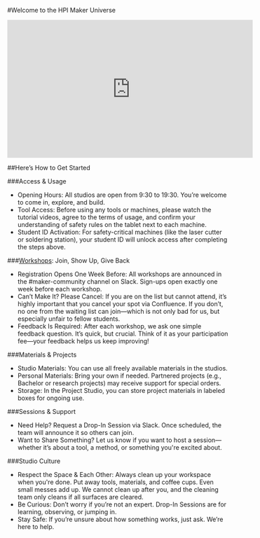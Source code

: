 #Welcome to the HPI Maker Universe

<iframe width="560" height="315" src="https://www.youtube.com/embed/fNnn5ffy3VQ?si=VLjfPeU7Q5ZKBqJY" title="YouTube video player" frameborder="0" allow="accelerometer; autoplay; clipboard-write; encrypted-media; gyroscope; picture-in-picture; web-share" referrerpolicy="strict-origin-when-cross-origin" allowfullscreen></iframe>

##Here’s How to Get Started

###Access & Usage
- Opening Hours: All studios are open from 9:30 to 19:30. You’re welcome to come in, explore, and build.
- Tool Access: Before using any tools or machines, please watch the tutorial videos, agree to the terms of usage, and confirm your understanding of safety rules on the tablet next to each machine.
- Student ID Activation: For safety-critical machines (like the laser cutter or soldering station), your student ID will unlock access after completing the steps above.

###[Workshops](./catalogue/catalogue.md): Join, Show Up, Give Back
- Registration Opens One Week Before: All workshops are announced in the #maker-community channel on Slack. Sign-ups open exactly one week before each workshop.
- Can’t Make It? Please Cancel: If you are on the list but cannot attend, it’s highly important that you cancel your spot via Confluence. If you don’t, no one from the waiting list can join—which is not only bad for us, but especially unfair to fellow students.
- Feedback Is Required: After each workshop, we ask one simple feedback question. It’s quick, but crucial. Think of it as your participation fee—your feedback helps us keep improving!

###Materials & Projects
- Studio Materials: You can use all freely available materials in the studios.
- Personal Materials: Bring your own if needed. Partnered projects (e.g., Bachelor or research projects) may receive support for special orders.
- Storage: In the Project Studio, you can store project materials in labeled boxes for ongoing use.

###Sessions & Support
- Need Help? Request a Drop-In Session via Slack. Once scheduled, the team will announce it so others can join.
- Want to Share Something? Let us know if you want to host a session—whether it’s about a tool, a method, or something you're excited about.

###Studio Culture
- Respect the Space & Each Other:
Always clean up your workspace when you're done. Put away tools, materials, and coffee cups. Even small messes add up. We cannot clean up after you, and the cleaning team only cleans if all surfaces are cleared.
- Be Curious: Don’t worry if you’re not an expert. Drop-In Sessions are for learning, observing, or jumping in.
- Stay Safe: If you’re unsure about how something works, just ask. We’re here to help.